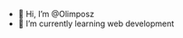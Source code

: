 - 👋 Hi, I’m @Olimposz
- 🌱 I’m currently learning web development

<!---
Olimposz/Olimposz is a ✨ special ✨ repository because its `README.md` (this file) appears on your GitHub profile.
You can click the Preview link to take a look at your changes.
--->
